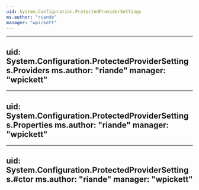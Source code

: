 ```yaml
---
uid: System.Configuration.ProtectedProviderSettings
ms.author: "riande"
manager: "wpickett"
---
```


---
uid: System.Configuration.ProtectedProviderSettings.Providers
ms.author: "riande"
manager: "wpickett"
---

---
uid: System.Configuration.ProtectedProviderSettings.Properties
ms.author: "riande"
manager: "wpickett"
---

---
uid: System.Configuration.ProtectedProviderSettings.#ctor
ms.author: "riande"
manager: "wpickett"
---
